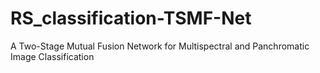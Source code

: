 # RS_classification-TSMF-Net
A Two-Stage Mutual Fusion Network for Multispectral and Panchromatic Image Classification
